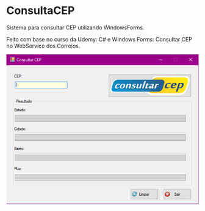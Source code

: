 # ConsultaCEP

Sistema para consultar CEP utilizando WindowsForms.

Feito com base no curso da Udemy: C# e Windows Forms: Consultar CEP no WebService dos Correios.

![Screenshot](ConsultarCEP.png)

